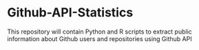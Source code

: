 # Github-API-Statistics

This repository will contain Python and R scripts to extract public information about Github users and repositories using Github API
